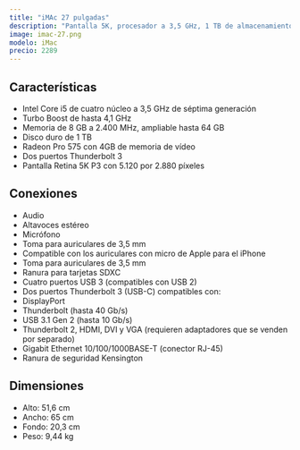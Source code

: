 ```yaml
---
title: "iMAc 27 pulgadas"
description: "Pantalla 5K, procesador a 3,5 GHz, 1 TB de almacenamiento"
image: imac-27.png
modelo: iMac
precio: 2289
---
```


## Características

  - Intel Core i5 de cuatro núcleo a 3,5 GHz de séptima generación
  - Turbo Boost de hasta 4,1 GHz
  - Memoria de 8 GB a 2.400 MHz, ampliable hasta 64 GB
  - Disco duro de 1 TB
  - Radeon Pro 575 con 4GB de memoria de vídeo
  - Dos puertos Thunderbolt 3
  - Pantalla Retina 5K P3 con 5.120 por 2.880 píxeles

## Conexiones

  - Audio
  - Altavoces estéreo
  - Micrófono
  - Toma para auriculares de 3,5 mm
  - Compatible con los auriculares con micro de Apple para el iPhone
  - Toma para auriculares de 3,5 mm
  - Ranura para tarjetas SDXC
  - Cuatro puertos USB 3 (compatibles con USB 2)
  - Dos puertos Thunderbolt 3 (USB-C) compatibles con:
  - DisplayPort
  - Thunderbolt (hasta 40 Gb/s)
  - USB 3.1 Gen 2 (hasta 10 Gb/s)
  - Thunderbolt 2, HDMI, DVI y VGA (requieren adaptadores que se venden por separado)
  - Gigabit Ethernet 10/100/1000BASE-T (conector RJ-45)
  - Ranura de seguridad Kensington

## Dimensiones

  - Alto: 51,6 cm
  - Ancho: 65 cm
  - Fondo: 20,3 cm
  - Peso: 9,44 kg

